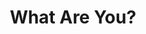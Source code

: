 ---
categories: ['philosophy', 'video', 'articles', 'all_articles']
provider_display: "www.youtube.com"
provider_name: "www.youtube.com"
favicon_url: "https://www.youtube.com/favicon.ico"
title: "What Are You?"
published: "2016-05-31T13:24:38"
source: https://www.youtube.com/watch?v=JQVmkDUkZT4
thumbnail: https://i.ytimg.com/vi/JQVmkDUkZT4/hqdefault.jpg
---